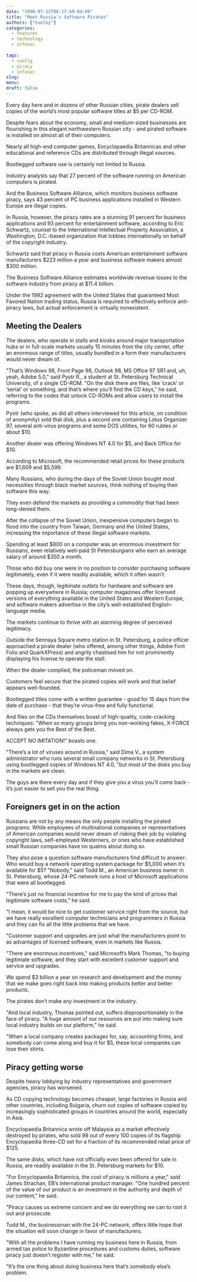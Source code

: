 ```yaml
---
date: "1998-07-12T08:17:49-04:00"
title: "Meet Russia's Software Pirates"
authors: ["nselby"]
categories:
  - features
  - technology
  - infosec
  
tags:
  - config
  - piracy
  - infosec
slug: 
menu: 
draft: false
---
```

Every day here and in dozens of other Russian cities, pirate dealers sell copies of the world’s most popular software titles at $5 per CD-ROM.


Despite fears about the economy, small and medium-sized businesses are flourishing in this elegant northwestern Russian city - and pirated software is installed on almost all of their computers.

Nearly all high-end computer games, Encyclopaedia Britannicas and other educational and reference CDs are distributed through illegal sources.

Bootlegged software use is certainly not limited to Russia.

Industry analysts say that 27 percent of the software running on American computers is pirated.

And the Business Software Alliance, which monitors business software piracy, says 43 percent of PC business applications installed in Western Europe are illegal copies.

In Russia, however, the piracy rates are a stunning 91 percent for business applications and 93 percent for entertainment software, according to Eric Schwartz, counsel to the International Intellectual Property Association, a Washington, D.C.-based organization that lobbies internationally on behalf of the copyright industry.

Schwartz said that piracy in Russia costs American entertainment software manufacturers $223 million a year and business software makers almost $300 million.

The Business Software Alliance estimates worldwide revenue losses to the software industry from piracy at $11.4 billion.

Under the 1992 agreement with the United States that guaranteed Most Favored Nation trading status, Russia is required to effectively enforce anti-piracy laws, but actual enforcement is virtually nonexistent.

## Meeting the Dealers
The dealers, who operate in stalls and kiosks around major transportation hubs or in full-scale markets usually 15 minutes from the city center, offer an enormous range of titles, usually bundled in a form their manufacturers would never dream of.

"That’s Windows 98, Front Page 98, Outlook 98, MS Office 97 SR1 and, uh, yeah, Adobe 5.0," said Pyotr R., a student at St. Petersburg Technical University, of a single CD-ROM. "On the disk there are files, like ‘crack’ or ‘serial’ or something, and that’s where you’ll find the CD keys," he said, referring to the codes that unlock CD-ROMs and allow users to install the programs.

Pyotr (who spoke, as did all others interviewed for this article, on condition of anonymity) sold that disk, plus a second one containing Lotus Organizer 97, several anti-virus programs and some DOS utilities, for 60 rubles or about $10.

Another dealer was offering Windows NT 4.0 for $5, and Back Office for $10.

According to Microsoft, the recommended retail prices for these products are $1,609 and $5,599.

Many Russians, who during the days of the Soviet Union bought most necessities through black market sources, think nothing of buying their software this way.

They even defend the markets as providing a commodity that had been long-denied them.

After the collapse of the Soviet Union, inexpensive computers began to flood into the country from Taiwan, Germany and the United States, increasing the importance of these illegal software markets.

Spending at least $800 on a computer was an enormous investment for Russians, even relatively well-paid St Petersburgians who earn an average salary of around $350 a month.

Those who did buy one were in no position to consider purchasing software legitimately, even if it were readily available, which it often wasn’t.

These days, though, legitimate outlets for hardware and software are popping up everywhere in Russia; computer magazines offer licensed versions of everything available in the United States and Western Europe, and software makers advertise in the city’s well-established English-language media.

The markets continue to thrive with an alarming degree of perceived legitimacy.

Outside the Sennaya Square metro station in St. Petersburg, a police officer approached a pirate dealer (who offered, among other things, Adobe Font Folio and QuarkXPress) and angrily chastised him for not prominently displaying his license to operate the stall.

When the dealer complied, the policeman moved on.

Customers feel secure that the pirated copies will work and that belief appears well-founded.

Bootlegged titles come with a written guarantee - good for 15 days from the date of purchase - that they’re virus-free and fully functional.

And files on the CDs themselves boast of high-quality, code-cracking techniques: "When so many groups bring you non-working fakes, X-FORCE always gets you the Best of the Best.

ACCEPT NO IMITATION!" boasts one.

"There’s a lot of viruses around in Russia," said Dima V., a system administrator who runs several small company networks in St. Petersburg using bootlegged copies of Windows NT 4.0, "but most of the disks you buy in the markets are clean.

The guys are there every day and if they give you a virus you’ll come back - it’s just easier to sell you the real thing.

## Foreigners get in on the action
Russians are not by any means the only people installing the pirated programs. While employees of multinational companies or representatives of American companies would never dream of risking their job by violating copyright laws, self-employed Westerners, or ones who have established small Russian companies have no qualms about doing so.

They also pose a question software manufacturers find difficult to answer: Who would buy a network operating system package for $5,000 when it’s available for $5? "Nobody," said Todd M., an American business owner in St. Petersburg, whose 24-PC network runs a host of Microsoft applications that were all bootlegged.

"There’s just no financial incentive for me to pay the kind of prices that legitimate software costs," he said.

"I mean, it would be nice to get customer service right from the source, but we have really excellent computer technicians and programmers in Russia and they can fix all the little problems that we have.

"Customer support and upgrades are just what the manufacturers point to as advantages of licensed software, even in markets like Russia.

"There are enormous incentives," said Microsoft’s Mark Thomas, "to buying legitimate software, and they start with excellent customer support and service and upgrades.

We spend $3 billion a year on research and development and the money that we make goes right back into making products better and better products.

The pirates don’t make any investment in the industry.

"And local industry, Thomas pointed out, suffers disproportionately in the face of piracy. "A huge amount of our resources are put into making sure local industry builds on our platform," he said.

"When a local company creates packages for, say, accounting firms, and somebody can come along and buy it for $5, these local companies can lose their shirts.

## Piracy getting worse
Despite heavy lobbying by industry representatives and government agencies, piracy has worsened.

As CD copying technology becomes cheaper, large factories in Russia and other countries, including Bulgaria, churn out copies of software copied by increasingly sophisticated groups in countries around the world, especially in Asia.

Encyclopaedia Britannica wrote off Malaysia as a market effectively destroyed by pirates, who sold 98 out of every 100 copies of its flagship Encyclopaedia three-CD set for a fraction of its recommended retail price of $125.

The same disks, which have not officially even been offered for sale in Russia, are readily available in the St. Petersburg markets for $10.

"For Encyclopaedia Britannica, the cost of piracy is millions a year," said James Strachan, EB’s international product manager. "One hundred percent of the value of our product is an investment in the authority and depth of our content," he said.

"Piracy causes us extreme concern and we do everything we can to root it out and prosecute.

Todd M., the businessman with the 24-PC network, offers little hope that the situation will soon change in favor of manufacturers.

"With all the problems I have running my business here in Russia, from armed tax police to Byzantine procedures and customs duties, software piracy just doesn’t register with me," he said.

"It’s the one thing about doing business here that’s somebody else’s problem.